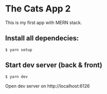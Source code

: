 # The Cats App 2

This is my first app with MERN stack.

## Install all dependecies:

```
$ yarn setup
```

## Start dev server (back & front)

```
$ yarn dev
```

Open dev server on http://localhost:6126
